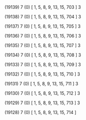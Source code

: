 (19139) 7 (0) [ 1, 5, 8, 9, 13, 15, 703 ] 3 


(19138) 7 (0) [ 1, 5, 8, 9, 13, 15, 704 ] 3 


(19137) 7 (0) [ 1, 5, 8, 9, 13, 15, 705 ] 3 


(19136) 7 (0) [ 1, 5, 8, 9, 13, 15, 706 ] 3 


(19135) 7 (0) [ 1, 5, 8, 9, 13, 15, 707 ] 3 


(19134) 7 (0) [ 1, 5, 8, 9, 13, 15, 708 ] 3 


(19133) 7 (0) [ 1, 5, 8, 9, 13, 15, 709 ] 3 


(19132) 7 (0) [ 1, 5, 8, 9, 13, 15, 710 ] 3 


(19131) 7 (0) [ 1, 5, 8, 9, 13, 15, 711 ] 3 


(19130) 7 (0) [ 1, 5, 8, 9, 13, 15, 712 ] 3 


(19129) 7 (0) [ 1, 5, 8, 9, 13, 15, 713 ] 3 


(19128) 7 (0) [ 1, 5, 8, 9, 13, 15, 714 ]  

